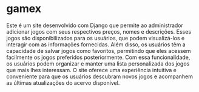 # gamex
Este é um site desenvolvido com Django que permite ao administrador adicionar jogos com seus respectivos preços, nomes e descrições. Esses jogos são disponibilizados para os usuários, que podem visualizá-los e interagir com as informações fornecidas. Além disso, os usuários têm a capacidade de salvar jogos como favoritos, permitindo que eles acessem facilmente os jogos preferidos posteriormente. Com essa funcionalidade, os usuários podem organizar e manter uma lista personalizada dos jogos que mais lhes interessam. O site oferece uma experiência intuitiva e conveniente para que os usuários descubram novos jogos e acompanhem as últimas atualizações do acervo disponível.
